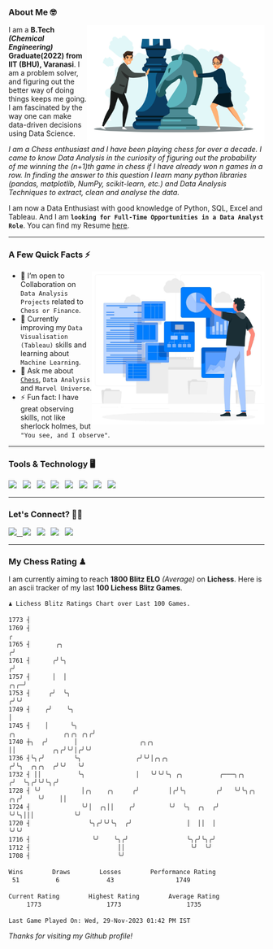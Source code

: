 ### About Me 🤓
<img align="right" alt="Coding" width="350" src="https://github.com/Laxman-Lakhan/Laxman-Lakhan/blob/master/Assets/Chess_Vector.jpg">   

I am a **B.Tech** _**(Chemical Engineering)**_ **Graduate(2022) from IIT (BHU), Varanasi**. I am a problem solver, and figuring out the better way of doing things keeps me going. I am fascinated by the way one can make data-driven decisions using Data Science. 

_I am a Chess enthusiast and I have been playing chess for over a decade. I came to know Data Analysis in the curiosity of figuring out the probability of me winning the (n+1)th game in chess if I have already won n games in a row. In finding the answer to this question I learn many python libraries (pandas, matplotlib, NumPy, scikit-learn, etc.) and Data Analysis Techniques to extract, clean and analyse the data._

I am now a Data Enthusiast with good knowledge of Python, SQL, Excel and Tableau. And I am **`looking for Full-Time Opportunities in a Data Analyst Role`**. You can find my Resume
 [here](https://drive.google.com/file/d/1UIOoogRLj5eGQFQBkuvMmTISZVdl2Ok7/view?usp=sharing).


---

### A Few Quick Facts ⚡️
<img align="right" alt="Coding" width="340" src="https://github.com/Laxman-Lakhan/Laxman-Lakhan/blob/master/Assets/Data_Vector.jpg">   

- 🤝 I’m open to Collaboration on `Data Analysis Projects` related to `Chess or Finance`.
- 📖 Currently improving my `Data Visualisation (Tableau)` skills and learning about `Machine Learning`.
- 💬 Ask me about [`Chess`](https://lichess.org/@/YourKingIsInDanger), `Data Analysis` and `Marvel Universe`.
- ⚡️ Fun fact: I have great observing skills, not like sherlock holmes, but `"You see, and I observe"`.

---
### Tools & Technology 🖥

<img src="https://img.shields.io/badge/Python-white?logo=Python&logoColor=ColorName&style=ShieldStyle" /> &nbsp;
<img src="https://img.shields.io/badge/MySQL-white?logo=MySQL&logoColor=ColorName&style=ShieldStyle" /> &nbsp;
<img src="https://img.shields.io/badge/Tableau-white?logo=Tableau&logoColor=ColorName&style=ShieldStyle" /> &nbsp;
<img src="https://img.shields.io/badge/Excel-white?logo=Microsoft+Excel&logoColor=196F3D&style=ShieldStyle" /> &nbsp;
<img src="https://img.shields.io/badge/Jupyter-white?logo=Jupyter&logoColor=ColorName&style=ShieldStyle" /> &nbsp;
<img src="https://img.shields.io/badge/pandas-white?logo=Pandas&logoColor=000080&style=ShieldStyle" /> &nbsp;
<img src="https://img.shields.io/badge/numpy-white?logo=Numpy&logoColor=85C1E9&style=ShieldStyle" /> &nbsp;
<img src="https://img.shields.io/badge/scikit learn-white?logo=Scikit+Learn&logoColor=ColorName&style=ShieldStyle" /> &nbsp;



---

### Let's Connect? 🫳🏻

<a href="mailto:laxmansingh.lakhan@gmail.com"> <img src="https://img.icons8.com/fluent/48/000000/gmail.png" width="3.5%"/> &nbsp;
[<img src="https://img.icons8.com/color/48/000000/linkedin.png" width="3.5%"/>](https://www.linkedin.com/in/laxman-lakhan/)  &nbsp;
[<img src="https://img.icons8.com/fluent/48/000000/facebook-new.png" width="3.5%"/>](https://www.facebook.com/s.laxmanlakhan/)  &nbsp;
[<img src="https://img.icons8.com/fluent/48/000000/instagram-new.png" width="3.5%"/>](https://www.instagram.com/laxman.lakhan/)  &nbsp;
[<img src="https://img.icons8.com/color/48/000000/twitter.png" width="3.5%"/>](https://twitter.com/laxman__lakhan)  &nbsp;

 ---
  
### My Chess Rating ♟
  
I am currently aiming to reach **1800 Blitz ELO** *(Average)* on **Lichess**. Here is an ascii tracker of my last **100 Lichess Blitz Games**.

  ```
  ♟︎ 𝙻𝚒𝚌𝚑𝚎𝚜𝚜 𝙱𝚕𝚒𝚝𝚣 𝚁𝚊𝚝𝚒𝚗𝚐𝚜 𝙲𝚑𝚊𝚛𝚝 𝚘𝚟𝚎𝚛 𝙻𝚊𝚜𝚝 𝟷00 𝙶𝚊𝚖𝚎𝚜.
  
1773 ┤
1769 ┤                                                                                                  ╭
1765 ┤       ╭╮                                                                                        ╭╯
1761 ┤      ╭╯╰╮                                                                                      ╭╯
1757 ┤      │  │                                                                                  ╭╮╭─╯
1753 ┤     ╭╯  ╰╮                                                                                ╭╯╰╯
1749 ┤    ╭╯    ╰╮                                                                               │
1745 ┤    │      ╰╮                                                       ╭╮             ╭╮╭╮ ╭╮╭╯
1740 ┼╮  ╭╯       │                 ╭╮╭╮                                  ││          ╭╮╭╯╰╯│╭╯╰╯
1736 ┤╰╮╭╯        ╰╮               ╭╯╰╯│╭╮╭╮                             ╭╯╰╮  ╭╮╭╮  ╭╯╰╯   ╰╯
1732 ┤ ││          ╰╮              │   ╰╯╰╯╰╮ ╭╮          ╭───╮╭╮       ╭╯  ╰╮╭╯╰╯╰╮╭╯
1728 ┤ ╰╯           │╭╮    ╭╮     ╭╯        │╭╯╰╮        ╭╯   ╰╯╰╮╭╮ ╭╮╭╯    ╰╯    ││
1724 ┤              ╰╯│  ╭╮││    ╭╯         ╰╯  ╰╮  ╭╮  ╭╯       ╰╯╰╮│││           ╰╯
1720 ┤                ╰╮╭╯╰╯╰╮  ╭╯               │  ││  │           ╰╯╰╯
1716 ┤                 ╰╯    ╰╮╭╯                ╰╮╭╯╰╮╭╯
1712 ┤                        ││                  ╰╯  ╰╯
1708 ┤                        ╰╯ 

Wins        Draws        Losses        Performance Rating
   51          6             43                 1749       

Current Rating        Highest Rating        Average Rating
       1773                  1773                  1735     

Last Game Played On: Wed, 29-Nov-2023 01:42 PM IST
  ```
  
  
*Thanks for visiting my Github profile!*
